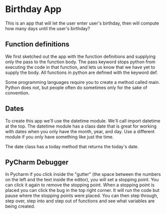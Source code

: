 # Birthday App
This is an app that will let the user enter user's birthday, then will compute how many days until the user's birthday?

## Function definitions
We first sketched out the app with the function definitions and supplying only the pass to the function body. The pass keyword stops python from executing the code in that function, and lets us know that we have yet to supply the body.
All functions in python are defined with the keyword def.

Some programming languages require you to create a method called main. Python does not, but people often do sometimes only for the sake of convention.


## Dates
To create this app we'll use the datetime module. We'll call import datetime at the top.
The datetime module has a class date that is great for working with dates when you only have the month, year, and day. 
Use a different module if you only have something like just the time.

The date class has a today method that returns the today's date.


## PyCharm Debugger
In Pycharm if you click inside the "gutter" (the space between the numbers on the left and the text inside the editor), you will set a stopping point. You can click it again to remove the stopping point. When a stopping point is placed you can click the bug in the top right corner. It will run the code but pause where the stopping points were placed. You can then step through, step over, step into and step out of functions and see what variables are being created.
